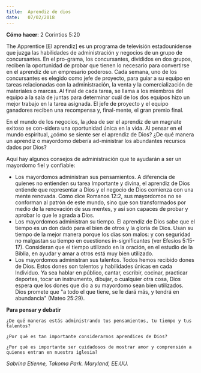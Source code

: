 ```yaml
---
title:  Aprendiz de dios
date:   07/02/2018
---
```


**Cómo hacer**: 2 Corintios 5:20 

The Apprentice [El aprendiz] es un programa de televisión estadounidense que juzga las habilidades de administración y negocios de un grupo de concursantes. En el pro-grama, los concursantes, divididos en dos grupos, reciben la oportunidad de probar que tienen lo necesario para convertirse en el aprendiz de un empresario poderoso. Cada semana, uno de los concursantes es elegido como jefe de proyecto, para guiar a su equipo en tareas relacionadas con la administración, la venta y la comercialización de materiales o marcas. Al final de cada tarea, se llama a los miembros del equipo a la sala de juntas para determinar cuál de los dos equipos hizo un mejor trabajo en la tarea asignada. El jefe de proyecto y el equipo ganadores reciben una recompensa y, final-mente, el gran premio final. 

En el mundo de los negocios, la ¡dea de ser el aprendiz de un magnate exitoso se con-sidera una oportunidad única en la vida. Al pensar en el mundo espiritual, ¿cómo se siente ser el aprendiz de Dios? ¿De qué manera un aprendiz o mayordomo debería ad-ministrar los abundantes recursos dados por Dios? 

Aquí hay algunos consejos de administración que te ayudarán a ser un mayordomo fiel y confiable: 

- Los mayordomos administran sus pensamientos. A diferencia de quienes no entienden su tarea Importante y divina, el aprendiz de Dios entiende que representar a Dios y el negocio de Dios comienza con una mente renovada. Como dice Romanos 12:2, sus mayordomos no se conforman al patrón de este mundo, sino que son transformados por medio de la renovación de sus mentes, y así son capaces de probar y aprobar lo que le agrada a Dios. 
- Los mayordomos administran su tiempo. El aprendiz de Dios sabe que el tiempo es un don dado para el bien de otros y la gloria de Dios. Usan su tiempo de la mejor manera porque los días son malos: y con seguridad no malgastan su tiempo en cuestiones in-significantes (ver Efesios 5:15-17). Consideran que el tiempo utilizado en la oración, en el estudio de la Biblia, en ayudar y amar a otros está muy bien utilizado. 
- Los mayordomos administran sus talentos. Todos hemos recibido dones de Dios. Estos dones son talentos y habilidades únicas en cada Individuo. Ya sea hablar en público, cantar, escribir, cocinar, practicar deportes, tocar un instrumento, dibujar, o cualquier otra cosa, Dios espera que los dones que dio a su mayordomo sean bien utilizados. Dios promete que "a todo el que tiene, se le dará más, y tendrá en abundancia" (Mateo 25:29). 

**Para pensar y debatir** 

`¿De qué maneras estás administrando tus pensamientos, tu tiempo y tus talentos?` 

`¿Por qué es tan importante considerarnos aprendices de Dios?` 

`¿Por qué es importante ser cuidadosos de mostrar amor y comprensión a quienes entran en nuestra iglesia?` 

_Sabrina Etienne, Takoma Park. Maryland, EE.UU._
